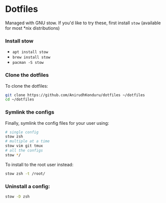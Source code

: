 # Dotfiles

Managed with GNU stow.
If you'd like to try these, first install `stow`
(available for most *nix distributions)

### Install stow
- `apt install stow`
- `brew install stow`
- `pacman -S stow` 

### Clone the dotfiles
To clone the dotfiles:
```sh
git clone https://github.com/AnirudhKonduru/dotfiles ~/dotfiles
cd ~/dotfiles
```

### Symlink the configs
Finally, symlink the config files for your user using:
```sh
# single config
stow zsh
# multiple at a time
stow vim git tmux
# all the configs
stow */
```
To install to the root user instead:
```sh
stow zsh -t /root/
```

### Uninstall a config:
```sh
stow -D zsh
```

